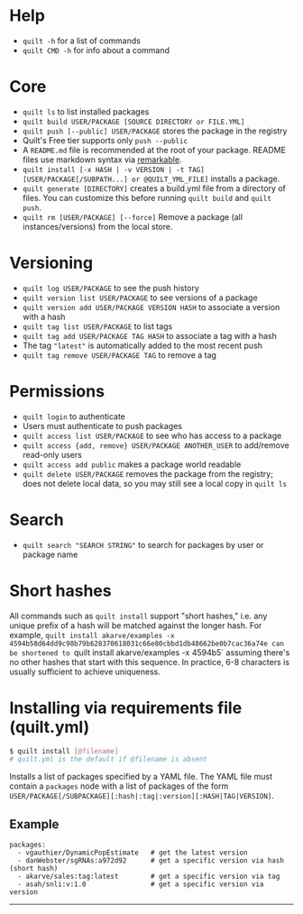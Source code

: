 # Help
* `quilt -h` for a list of commands
* `quilt CMD -h` for info about a command

# Core
* `quilt ls` to list installed packages
* `quilt build USER/PACKAGE [SOURCE DIRECTORY or FILE.YML]`
* `quilt push [--public] USER/PACKAGE` stores the package in the registry
 * Quilt's Free tier supports only `push --public`
 * A `README.md` file is recommended at the root of your package. README files use markdown syntax via [remarkable](https://jonschlinkert.github.io/remarkable/demo/).
* `quilt install [-x HASH | -v VERSION | -t TAG] [USER/PACKAGE[/SUBPATH...] or @QUILT_YML_FILE]` installs a package.
* `quilt generate [DIRECTORY]` creates a build.yml file from a directory of files.  You can customize this before running `quilt build` and `quilt push`.
* `quilt rm [USER/PACKAGE] [--force]`  Remove a package (all instances/versions) from the local store.

# Versioning
* `quilt log USER/PACKAGE` to see the push history
* `quilt version list USER/PACKAGE` to see versions of a package
* `quilt version add USER/PACKAGE VERSION HASH` to associate a version with a hash
* `quilt tag list USER/PACKAGE` to list tags
* `quilt tag add USER/PACKAGE TAG HASH` to associate a tag with a hash
* The tag `"latest"` is automatically added to the most recent push
* `quilt tag remove USER/PACKAGE TAG` to remove a tag

# Permissions
* `quilt login` to authenticate
 * Users must authenticate to push packages
* `quilt access list USER/PACKAGE` to see who has access to a package
* `quilt access {add, remove} USER/PACKAGE ANOTHER_USER` to add/remove read-only users
 * `quilt access add public` makes a package world readable
* `quilt delete USER/PACKAGE` removes the package from the registry; does not delete local data, so you may still see a local copy in `quilt ls`

# Search
* `quilt search "SEARCH STRING"` to search for packages by user or package name

# Short hashes

All commands such as `quilt install` support "short hashes," i.e. any unique prefix of a hash will be matched against the longer hash.  For example, `quilt install akarve/examples -x 4594b58d64dd9c98b79b628370618031c66e80cbbd1db48662be0b7cac36a74e can be shortened to `quilt install akarve/examples -x 4594b5` assuming there's no other hashes that start with this sequence.  In practice, 6-8 characters is usually sufficient to achieve uniqueness.

# Installing via requirements file (quilt.yml)
```sh
$ quilt install [@filename]
# quilt.yml is the default if @filename is absent
```

Installs a list of packages specified by a YAML file. The YAML file must contain a `packages` node with a list of packages of the form  `USER/PACKAGE[/SUBPACKAGE][:hash|:tag|:version][:HASH|TAG|VERSION]`.

## Example

```
packages:
  - vgauthier/DynamicPopEstimate   # get the latest version
  - danWebster/sgRNAs:a972d92      # get a specific version via hash (short hash)
  - akarve/sales:tag:latest        # get a specific version via tag
  - asah/snli:v:1.0                # get a specific version via version

```

***
